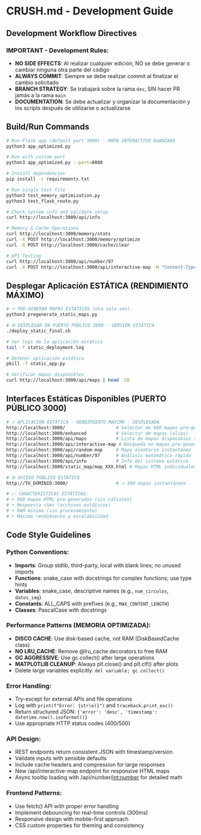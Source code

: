 # CRUSH.md - Development Guide

## Development Workflow Directives

### IMPORTANT - Development Rules:
- **NO SIDE EFFECTS**: Al realizar cualquier edición, NO se debe generar o cambiar ninguna otra parte del código
- **ALWAYS COMMIT**: Siempre se debe realizar commit al finalizar el cambio solicitado
- **BRANCH STRATEGY**: Se trabajará sobre la rama `dev`, SIN hacer PR jamás a la rama `main`
- **DOCUMENTATION**: Se debe actualizar y organizar la documentación y los scripts después de utilizarse o actualizarse

## Build/Run Commands
```bash
# Run Flask app (default port 3000) - MAPA INTERACTIVO AVANZADO
python3 app_optimized.py

# Run with custom port
python3 app_optimized.py --port=8080

# Install dependencies
pip install -r requirements.txt

# Run single test file
python3 test_memory_optimization.py
python3 test_flask_route.py

# Check system info and validate setup
curl http://localhost:3000/api/info

# Memory & Cache Operations
curl http://localhost:3000/memory/stats
curl -X POST http://localhost:3000/memory/optimize
curl -X POST http://localhost:3000/cache/clear

# API Testing
curl http://localhost:3000/api/number/97
curl -X POST http://localhost:3000/api/interactive-map -H "Content-Type: application/json" -d '{"num_circulos": 10, "divisiones_por_circulo": 24}'
```

## Desplegar Aplicación ESTÁTICA (RENDIMIENTO MÁXIMO)
```bash
# 🔥 PRE-GENERAR MAPAS ESTÁTICOS (Una sola vez)
python3 pregenerate_static_maps.py

# 🌐 DESPLEGAR EN PUERTO PÚBLICO 3000 - VERSIÓN ESTÁTICA
./deploy_static_final.sh

# Ver logs de la aplicación estática
tail -f static_deployment.log

# Detener aplicación estática
pkill -f static_app.py

# Verificar mapas disponibles
curl http://localhost:3000/api/maps | head -20
```

## Interfaces Estáticas Disponibles (PUERTO PÚBLICO 3000)
```bash
# 🔥 APLICACIÓN ESTÁTICA - RENDIMIENTO MÁXIMO - DESPLEGADA
http://localhost:3000/                   # Selector de 980 mapas pre-generados
http://localhost:3000/enhanced           # Selector de mapas (alias)
http://localhost:3000/api/maps           # Lista de mapas disponibles (JSON)
http://localhost:3000/api/interactive-map # Búsqueda en mapas pre-generados (POST)
http://localhost:3000/api/random-map     # Mapa aleatorio instantáneo
http://localhost:3000/api/number/97      # Análisis matemático rápido
http://localhost:3000/api/info           # Info del sistema estático
http://localhost:3000/static_map/map_XXX.html # Mapas HTML individuales

# 🌐 ACCESO PÚBLICO ESTÁTICO
http://TU_DOMINIO:3000/                  # 🔥 980 mapas instantáneos

# 📈 CARACTERÍSTICAS ESTÁTICAS:
# • 980 mapas HTML pre-generados (sin cálculos)
# • Respuesta <5ms (archivos estáticos)
# • RAM mínima (sin procesamiento)
# • Máximo rendimiento y escalabilidad
```

## Code Style Guidelines

### Python Conventions:
- **Imports**: Group stdlib, third-party, local with blank lines; no unused imports
- **Functions**: snake_case with docstrings for complex functions; use type hints
- **Variables**: snake_case, descriptive names (e.g., `num_circulos`, `datos_img`)
- **Constants**: ALL_CAPS with prefixes (e.g., `MAX_CONTENT_LENGTH`)
- **Classes**: PascalCase with docstrings

### Performance Patterns (MEMORIA OPTIMIZADA):
- **DISCO CACHE**: Use disk-based cache, not RAM (DiskBasedCache class)
- **NO LRU_CACHE**: Remove @lru_cache decorators to free RAM
- **GC AGGRESSIVE**: Use gc.collect() after large operations
- **MATPLOTLIB CLEANUP**: Always plt.close() and plt.clf() after plots
- Delete large variables explicitly: `del variable; gc.collect()`

### Error Handling:
- Try-except for external APIs and file operations
- Log with `print(f"Error: {str(e)}")` and `traceback.print_exc()`
- Return structured JSON: `{'error': 'desc', 'timestamp': datetime.now().isoformat()}`
- Use appropriate HTTP status codes (400/500)

### API Design:
- REST endpoints return consistent JSON with timestamp/version
- Validate inputs with sensible defaults
- Include cache headers and compression for large responses
- New /api/interactive-map endpoint for responsive HTML maps
- Async tooltip loading with /api/number/<int:number> for detailed math

### Frontend Patterns:
- Use fetch() API with proper error handling
- Implement debouncing for real-time controls (300ms)
- Responsive design with mobile-first approach
- CSS custom properties for theming and consistency